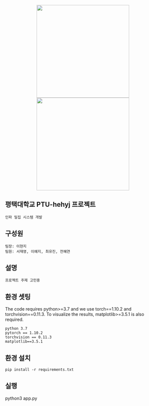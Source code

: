 <p align="center">
  <img src="https://github.com/user-attachments/assets/3a89f014-558f-4191-ba25-583971a1c034" width="300">
  <img src="https://github.com/user-attachments/assets/c2d4d830-6141-4da8-9952-28e750ab1c43" width="300">
</p>

## 평택대학교 PTU-hehyj 프로젝트
```
인파 밀집 시스템 개발
```
## 구성원
```
팀장: 이현지
팀원: 서재영, 이예지, 최유진, 전혜연
```
## 설명
```
프로젝트 주제 고민중
```
## 환경 셋팅
The code requires python>=3.7 and we use torch==1.10.2 and torchvision==0.11.3. To visualize the results, matplotlib>=3.5.1 is also required.
```
python 3.7
pytorch == 1.10.2
torchvision == 0.11.3
matplotlib==3.5.1
```
## 환경 설치
```
pip install -r requirements.txt
```
## 실행
python3 app.py
